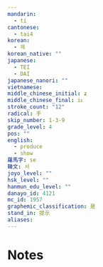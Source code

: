 ```yaml
---
mandarin:
  - tí
cantonese:
  - tai4
korean:
  - 제
korean_native: ""
japanese:
  - TEI
  - DAI
japanese_nanori: ""
vietnamese:
middle_chinese_initial: ʑ
middle_chinese_final: iᴇ
stroke_count: "12"
radical: 手
skip_number: 1-3-9
grade_level: 4
pos: ""
english:
  - produce
  - show
羅馬字: se
韓文: 서
joyo_level: ""
hsk_level: ""
hanmun_edu_level: ""
danayo_id: 4121
mc_id: 1957
graphemic_classification: 是
stand_in: 提示
aliases:
---
```


# Notes
